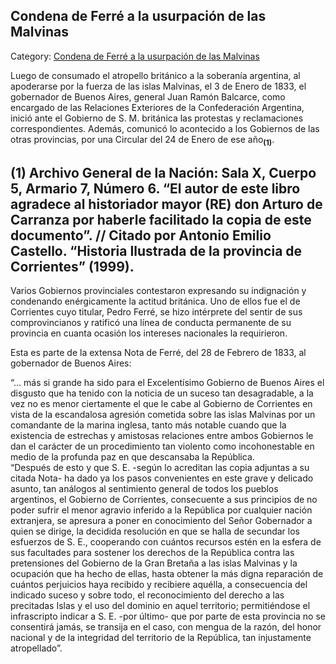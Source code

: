 ## Condena de Ferré a la usurpación de las Malvinas

Category: [Condena de Ferré a la usurpación de las Malvinas](http://descubrircorrientes.com.ar/2012/index.php/3350-historia-desde-1814-hasta-la-guerra-de-la-triple-alianza/documentos-oficiales-de-la-provincia-de-corrientes/condena-de-ferre-a-la-usurpacion-de-las-malvinas)

Luego de consumado el atropello británico a la soberanía argentina, al apoderarse por la fuerza de las islas Malvinas, el 3 de Enero de 1833, el gobernador de Buenos Aires, general Juan Ramón Balcarce, como encargado de las Relaciones Exteriores de la Confederación Argentina, inició ante el Gobierno de S. M. británica las protestas y reclamaciones correspondientes. Además, comunicó lo acontecido a los Gobiernos de las otras provincias, por una Circular del 24 de Enero de ese año<sub><strong>(1)</strong></sub>.

## **(1)** Archivo General de la Nación: Sala X, Cuerpo 5, Armario 7, Número 6. “El autor de este libro agradece al historiador mayor (RE) don Arturo de Carranza por haberle facilitado la copia de este documento”. // Citado por Antonio Emilio Castello. “Historia Ilustrada de la provincia de Corrientes” (1999).

Varios Gobiernos provinciales contestaron expresando su indignación y condenando enérgicamente la actitud británica. Uno de ellos fue el de Corrientes cuyo titular, Pedro Ferré, se hizo intérprete del sentir de sus comprovincianos y ratificó una línea de conducta permanente de su provincia en cuanta ocasión los intereses nacionales la requirieron.

Esta es parte de la extensa Nota de Ferré, del 28 de Febrero de 1833, al gobernador de Buenos Aires:

“... más si grande ha sido para el Excelentísimo Gobierno de Buenos Aires el disgusto que ha tenido con la noticia de un suceso tan desagradable, a la vez no es menor ciertamente el que le cabe al Gobierno de Corrientes en vista de la escandalosa agresión cometida sobre las islas Malvinas por un comandante de la marina inglesa, tanto más notable cuando que la existencia de estrechas y amistosas relaciones entre ambos Gobiernos le dan el carácter de un procedimiento tan violento como incohonestable en medio de la profunda paz en que descansaba la República.  
“Después de esto y que S. E. -según lo acreditan las copia adjuntas a su citada Nota- ha dado ya los pasos convenientes en este grave y delicado asunto, tan análogos al sentimiento general de todos los pueblos argentinos, el Gobierno de Corrientes, consecuente a sus principios de no poder sufrir el menor agravio inferido a la República por cualquier nación extranjera, se apresura a poner en conocimiento del Señor Gobernador a quien se dirige, la decidida resolución en que se halla de secundar los esfuerzos de S. E., cooperando con cuántos recursos estén en la esfera de sus facultades para sostener los derechos de la República contra las pretensiones del Gobierno de la Gran Bretaña a las islas Malvinas y la ocupación que ha hecho de ellas, hasta obtener la más digna reparación de cuántos perjuicios haya recibido y recibiere aquélla, a consecuencia del indicado suceso y sobre todo, el reconocimiento del derecho a las precitadas Islas y el uso del dominio en aquel territorio; permitiéndose el infrascripto indicar a S. E. -por último- que por parte de esta provincia no se consentirá jamás, se transija en el caso, con mengua de la razón, del honor nacional y de la integridad del territorio de la República, tan injustamente atropellado”.